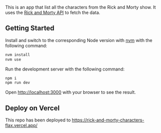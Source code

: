 This is an app that list all the characters from the Rick and Morty show. It uses the [Rick and Morty API](https://rickandmortyapi.com/) to fetch the data.

## Getting Started

Install and switch to the corresponding Node version with [nvm](https://github.com/nvm-sh/nvm) with the following command:
```bash
nvm install
nvm use
```

Run the development server with the following command:

```bash
npm i
npm run dev
```

Open [http://localhost:3000](http://localhost:3000) with your browser to see the result.

## Deploy on Vercel
This repo has been deployed to https://rick-and-morty-characters-flax.vercel.app/
